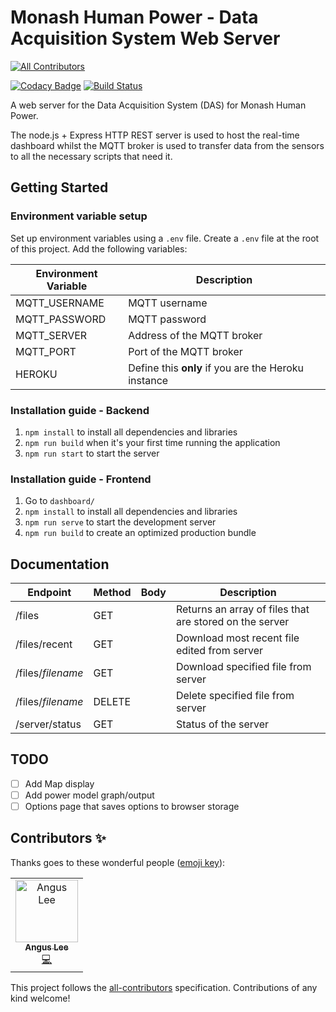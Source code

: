 # Monash Human Power - Data Acquisition System Web Server
[![All Contributors](https://img.shields.io/badge/all_contributors-1-orange.svg?style=flat-square)](#contributors)

[![Codacy Badge](https://api.codacy.com/project/badge/Grade/801356f5a7bf4e84a9229f13b31a081f)](https://app.codacy.com/app/mhp-admin/MHP-DAS-Web-Server?utm_source=github.com&utm_medium=referral&utm_content=Monash-Human-Power/MHP-DAS-Web-Server&utm_campaign=Badge_Grade_Dashboard)
[![Build Status](https://www.travis-ci.org/Monash-Human-Power/MHP-DAS-Web-Server.svg?branch=master)](https://www.travis-ci.org/Monash-Human-Power/MHP-DAS-Web-Server)

A web server for the Data Acquisition System (DAS) for Monash Human Power.

The node.js + Express HTTP REST server is used to host the real-time dashboard whilst the MQTT broker is used to transfer data from the sensors to all the necessary scripts that need it.

## Getting Started

### Environment variable setup

Set up environment variables using a `.env` file. Create a `.env` file at the root of this project. Add the following variables:

| Environment Variable | Description                                         |
| -------------------- | --------------------------------------------------- |
| MQTT_USERNAME        | MQTT username                                       |
| MQTT_PASSWORD        | MQTT password                                       |
| MQTT_SERVER          | Address of the MQTT broker                          |
| MQTT_PORT            | Port of the MQTT broker                             |
| HEROKU               | Define this **only** if you are the Heroku instance |

### Installation guide - Backend

1. `npm install` to install all dependencies and libraries
2. `npm run build` when it's your first time running the application
3. `npm run start` to start the server

### Installation guide - Frontend

1. Go to `dashboard/`
2. `npm install` to install all dependencies and libraries
3. `npm run serve` to start the development server
4. `npm run build` to create an optimized production bundle

## Documentation

| Endpoint          | Method | Body | Description                                             |
| ----------------- | ------ | ---- | ------------------------------------------------------- |
| /files            | GET    |      | Returns an array of files that are stored on the server |
| /files/recent     | GET    |      | Download most recent file edited from server            |
| /files/_filename_ | GET    |      | Download specified file from server                     |
| /files/_filename_ | DELETE |      | Delete specified file from server                       |
| /server/status    | GET    |      | Status of the server                                    |

## TODO

- [ ] Add Map display
- [ ] Add power model graph/output
- [ ] Options page that saves options to browser storage

## Contributors ✨

Thanks goes to these wonderful people ([emoji key](https://allcontributors.org/docs/en/emoji-key)):

<!-- ALL-CONTRIBUTORS-LIST:START - Do not remove or modify this section -->
<!-- prettier-ignore -->
<table>
  <tr>
    <td align="center"><a href="https://khlee.me"><img src="https://avatars3.githubusercontent.com/u/18709969?v=4" width="100px;" alt="Angus Lee"/><br /><sub><b>Angus Lee</b></sub></a><br /><a href="https://github.com/monash-human-power/MHP-DAS-Web-Server/commits?author=khanguslee" title="Code">💻</a></td>
  </tr>
</table>

<!-- ALL-CONTRIBUTORS-LIST:END -->

This project follows the [all-contributors](https://github.com/all-contributors/all-contributors) specification. Contributions of any kind welcome!